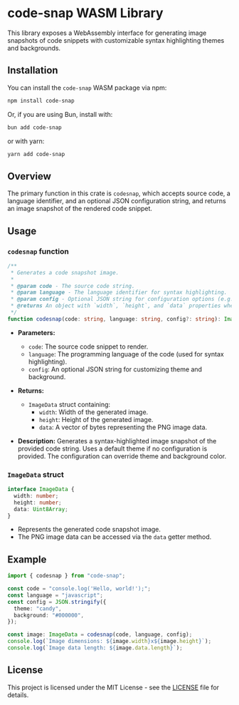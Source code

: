 # code-snap WASM Library

This library exposes a WebAssembly interface for generating image snapshots of code snippets with customizable syntax highlighting themes and backgrounds.

## Installation

You can install the `code-snap` WASM package via npm:

```bash
npm install code-snap
```

Or, if you are using Bun, install with:

```bash
bun add code-snap
```

or with yarn:

```bash
yarn add code-snap
```

## Overview

The primary function in this crate is `codesnap`, which accepts source code, a language identifier, and an optional JSON configuration string, and returns an image snapshot of the rendered code snippet.

## Usage

### `codesnap` function

```typescript
/**
 * Generates a code snapshot image.
 *
 * @param code - The source code string.
 * @param language - The language identifier for syntax highlighting.
 * @param config - Optional JSON string for configuration options (e.g. theme, background).
 * @returns An object with `width`, `height`, and `data` properties where `data` is a Uint8Array of PNG bytes.
 */
function codesnap(code: string, language: string, config?: string): ImageData;
```

- **Parameters:**
  - `code`: The source code snippet to render.
  - `language`: The programming language of the code (used for syntax highlighting).
  - `config`: An optional JSON string for customizing theme and background.

- **Returns:**
  - `ImageData` struct containing:
    - `width`: Width of the generated image.
    - `height`: Height of the generated image.
    - `data`: A vector of bytes representing the PNG image data.

- **Description:**
  Generates a syntax-highlighted image snapshot of the provided code string. Uses a default theme if no configuration is provided. The configuration can override theme and background color.

### `ImageData` struct

```typescript
interface ImageData {
  width: number;
  height: number;
  data: Uint8Array;
}
```

- Represents the generated code snapshot image.
- The PNG image data can be accessed via the `data` getter method.

## Example

```typescript
import { codesnap } from "code-snap";

const code = "console.log('Hello, world!');";
const language = "javascript";
const config = JSON.stringify({
  theme: "candy",
  background: "#000000",
});

const image: ImageData = codesnap(code, language, config);
console.log(`Image dimensions: ${image.width}x${image.height}`);
console.log(`Image data length: ${image.data.length}`);
```

## License

This project is licensed under the MIT License - see the [LICENSE](LICENSE) file for details.
